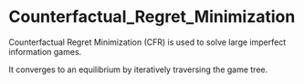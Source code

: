# Counterfactual_Regret_Minimization
Counterfactual Regret Minimization (CFR) is used to solve large imperfect information games. 

It converges to an equilibrium by iteratively traversing the game tree.
